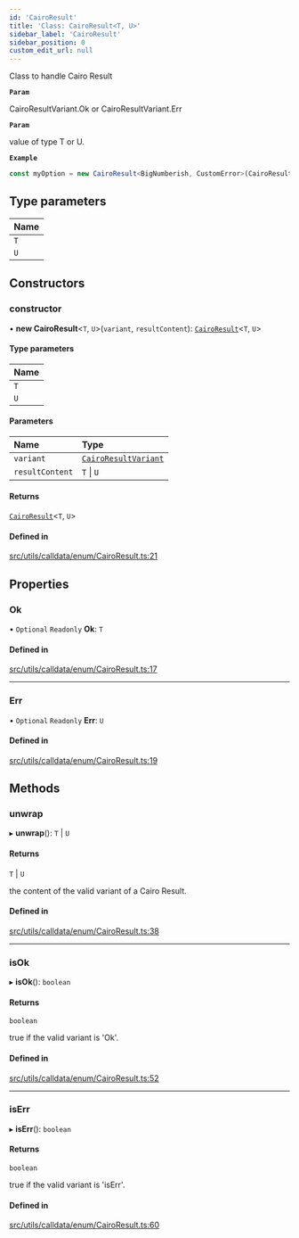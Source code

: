 ```yaml
---
id: 'CairoResult'
title: 'Class: CairoResult<T, U>'
sidebar_label: 'CairoResult'
sidebar_position: 0
custom_edit_url: null
---
```


Class to handle Cairo Result

**`Param`**

CairoResultVariant.Ok or CairoResultVariant.Err

**`Param`**

value of type T or U.

**`Example`**

```typescript
const myOption = new CairoResult<BigNumberish, CustomError>(CairoResultVariant.Ok, '0x54dda8');
```

## Type parameters

| Name |
| :--- |
| `T`  |
| `U`  |

## Constructors

### constructor

• **new CairoResult**<`T`, `U`\>(`variant`, `resultContent`): [`CairoResult`](CairoResult.md)<`T`, `U`\>

#### Type parameters

| Name |
| :--- |
| `T`  |
| `U`  |

#### Parameters

| Name            | Type                                                   |
| :-------------- | :----------------------------------------------------- |
| `variant`       | [`CairoResultVariant`](../enums/CairoResultVariant.md) |
| `resultContent` | `T` \| `U`                                             |

#### Returns

[`CairoResult`](CairoResult.md)<`T`, `U`\>

#### Defined in

[src/utils/calldata/enum/CairoResult.ts:21](https://github.com/starknet-io/starknet.js/blob/v6.11.0/src/utils/calldata/enum/CairoResult.ts#L21)

## Properties

### Ok

• `Optional` `Readonly` **Ok**: `T`

#### Defined in

[src/utils/calldata/enum/CairoResult.ts:17](https://github.com/starknet-io/starknet.js/blob/v6.11.0/src/utils/calldata/enum/CairoResult.ts#L17)

---

### Err

• `Optional` `Readonly` **Err**: `U`

#### Defined in

[src/utils/calldata/enum/CairoResult.ts:19](https://github.com/starknet-io/starknet.js/blob/v6.11.0/src/utils/calldata/enum/CairoResult.ts#L19)

## Methods

### unwrap

▸ **unwrap**(): `T` \| `U`

#### Returns

`T` \| `U`

the content of the valid variant of a Cairo Result.

#### Defined in

[src/utils/calldata/enum/CairoResult.ts:38](https://github.com/starknet-io/starknet.js/blob/v6.11.0/src/utils/calldata/enum/CairoResult.ts#L38)

---

### isOk

▸ **isOk**(): `boolean`

#### Returns

`boolean`

true if the valid variant is 'Ok'.

#### Defined in

[src/utils/calldata/enum/CairoResult.ts:52](https://github.com/starknet-io/starknet.js/blob/v6.11.0/src/utils/calldata/enum/CairoResult.ts#L52)

---

### isErr

▸ **isErr**(): `boolean`

#### Returns

`boolean`

true if the valid variant is 'isErr'.

#### Defined in

[src/utils/calldata/enum/CairoResult.ts:60](https://github.com/starknet-io/starknet.js/blob/v6.11.0/src/utils/calldata/enum/CairoResult.ts#L60)
